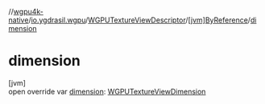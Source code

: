 //[wgpu4k-native](../../../../index.md)/[io.ygdrasil.wgpu](../../index.md)/[WGPUTextureViewDescriptor](../index.md)/[[jvm]ByReference](index.md)/[dimension](dimension.md)

# dimension

[jvm]\
open override var [dimension](dimension.md): [WGPUTextureViewDimension](../../-w-g-p-u-texture-view-dimension/index.md)